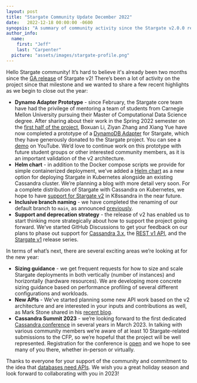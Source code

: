 ```yaml
---
layout: post
title: "Stargate Community Update December 2022"
date:   2022-12-18 00:00:00 -0600
synopsis: "A summary of community activity since the Stargate v2.0.0 release and what we're looking forward to in 2023."
author_info:
  name:
    first: "Jeff"
    last: "Carpenter"
  picture: "assets/images/stargate-profile.png"
---
```


Hello Stargate community! It’s hard to believe it's already been two months since the [GA release](https://stargate.io/2022/10/26/stargate-v2-ga.html) of Stargate v2! There’s been a lot of activity on the project since that milestone and we wanted to share a few recent highlights as we begin to close out the year:

* **Dynamo Adapter Prototype** - since February, the Stargate core team have had the privilege of mentoring a team of students from Carnegie Mellon University pursuing their Master of Computational Data Science degree. After sharing about their work in the Spring 2022 semester on the [first half of the project](https://stargate.io/2022/05/23/towards-dynamodb-compatibility-for-cassandra.html), Boxuan Li, Ziyan Zhang and Xiang Yue have now completed a prototype of a [DynamoDB Adapter](https://github.com/stargate/dynamoDB-adapter) for Stargate, which they have generously donated to the Stargate project. You can see a [demo](https://www.youtube.com/watch?v=7ZUD2J8wGLI) on YouTube. We’d love to continue work on this prototype with future student groups or other interested community members, as it is an important validation of the v2 architecture.
* **Helm chart** - in addition to the Docker compose scripts we provide for simple containerized deployment, we’ve added a [Helm chart](https://github.com/stargate/stargate/tree/main/helm) as a new option for deploying Stargate in Kubernetes alongside an existing Cassandra cluster. We’re planning a blog with more detail very soon. For a complete distribution of Stargate with Cassandra on Kubernetes, we hope to have [support for Stargate v2](https://github.com/k8ssandra/k8ssandra-operator/issues/688) in K8ssandra in the near future.
* **Inclusive branch naming** - we have completed the renaming of our default branch to `main`, as announced [previously](https://stargate.io/2021/12/14/announce-github-naming-change.html).
* **Support and deprecation strategy** - the release of v2 has enabled us to start thinking more strategically about how to support the project going forward. We’ve started GitHub Discussions to get your feedback on our plans to phase out support for [Cassandra 3.x](https://github.com/stargate/stargate/discussions/2242), the [REST v1 API](https://github.com/stargate/stargate/discussions/2242), and the [Stargate v1](https://github.com/stargate/stargate/discussions/2294) release series.

In terms of what’s next, there are several exciting areas we’re looking at for the new year:

* **Sizing guidance** - we get frequent requests for how to size and scale Stargate deployments in both vertically (number of instances) and horizontally (hardware resources). We are developing more concrete sizing guidance based on performance profiling of several different configurations and workloads.
* **New APIs** - We’ve started planning some new API work based on the v2 architecture and are interested in your inputs and contributions as well, as Mark Stone shared in his [recent blog](https://stargate.io/2022/10/30/contributing-stargate.html).
* **Cassandra Summit 2023** - we’re looking forward to the first dedicated [Cassandra conference](https://events.linuxfoundation.org/cassandra-summit/) in several years in March 2023. In talking with various community members we’re aware of at least 10 Stargate-related submissions to the CFP, so we’re hopeful that the project will be well represented. Registration for the conference is [open](https://events.linuxfoundation.org/cassandra-summit/register/) and we hope to see many of you there, whether in-person or virtually.

Thanks to everyone for your support of the community and commitment to the idea that [databases need APIs](https://thenewstack.io/why-databases-need-apis/). We wish you a great holiday season and look forward to collaborating with you in 2023!

